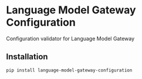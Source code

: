 # Language Model Gateway Configuration

Configuration validator for Language Model Gateway

## Installation

```bash
pip install language-model-gateway-configuration

